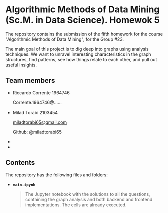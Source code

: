 # Algorithmic Methods of Data Mining (Sc.M. in Data Science). Homewok 5

The repository contains the submission of the fifth homework for the course "Algorithmic Methods of Data Mining", for the Group #23.

The main goal of this project is to dig deep into graphs using analysis techniques. We want to unravel interesting characteristics in the graph structures, find patterns, see how things relate to each other, and pull out useful insights.

## Team members
* Riccardo Corrente 1964746</p>
  Corrente.1964746@......
* Milad Torabi 2103454</p>
  miladtorabi65@gmail.com</p>
  Github: @miladtorabi65
* 

* 

## Contents
The repository has the following files and folders:

* __`main.ipynb`__
    > The Jupyter notebook with the solutions to all the questions, containing the graph analysis and both backend and frontend implementations. The cells are already executed.

    

